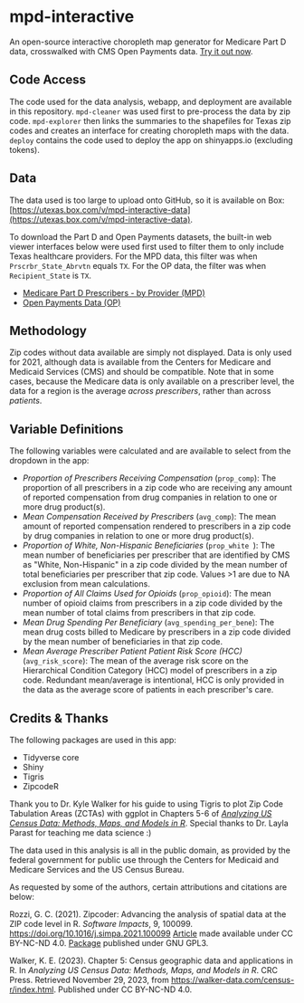 # mpd-interactive
An open-source interactive choropleth map generator for Medicare Part D data, crosswalked with CMS Open Payments data. [Try it out now](https://bailey-inglish.shinyapps.io/mpd-explorer/).

## Code Access
The code used for the data analysis, webapp, and deployment are available in this repository. `mpd-cleaner` was used first to pre-process the data by zip code. `mpd-explorer` then links the summaries to the shapefiles for Texas zip codes and creates an interface for creating choropleth maps with the data. `deploy` contains the code used to deploy the app on shinyapps.io (excluding tokens).

## Data
The data used is too large to upload onto GitHub, so it is available on Box: [https://utexas.box.com/v/mpd-interactive-data](https://utexas.box.com/v/mpd-interactive-data).

To download the Part D and Open Payments datasets, the built-in web viewer interfaces below were used  first used to filter them to only include Texas healthcare providers. For the MPD data, this filter was when `Prscrbr_State_Abrvtn` equals `TX`. For the OP data, the filter was when `Recipient_State` is `TX`.

  - [Medicare Part D Prescribers - by Provider (MPD)](https://data.cms.gov/provider-summary-by-type-of-service/medicare-part-d-prescribers/medicare-part-d-prescribers-by-provider)
  - [Open Payments Data (OP)](https://openpaymentsdata.cms.gov/dataset/0380bbeb-aea1-58b6-b708-829f92a48202)

## Methodology
Zip codes without data available are simply not displayed. Data is only used for 2021, although data is available from the Centers for Medicare and Medicaid Services (CMS) and should be compatible. Note that in some cases, because the Medicare data is only available on a prescriber level, the data for a region is the average *across prescribers*, rather than across *patients*.

## Variable Definitions
The following variables were calculated and are available to select from the dropdown in the app:

- *Proportion of Prescribers Receiving Compensation* (`prop_comp`): The proportion of all prescribers in a zip code who are receiving any amount of reported compensation from drug companies in relation to one or more drug product(s).
- *Mean Compensation Received by Prescribers* (`avg_comp`): The mean amount of reported compensation rendered to prescribers in a zip code by drug companies in relation to one or more drug product(s).
- *Proportion of White, Non-Hispanic Beneficiaries* (`prop_white `): The mean number of beneficiaries per prescriber that are identified by CMS as "White, Non-Hispanic" in a zip code divided by the mean number of total beneficiaries per prescriber that zip code. Values >1 are due to NA exclusion from mean calculations.
- *Proportion of All Claims Used for Opioids* (`prop_opioid`): The mean number of opioid claims from prescribers in a zip code divided by the mean number of total claims from prescribers in that zip code.
- *Mean Drug Spending Per Beneficiary* (`avg_spending_per_bene`): The mean drug costs billed to Medicare by prescribers in a zip code divided by the mean number of beneficiaries in that zip code.
- *Mean Average Prescriber Patient Patient Risk Score (HCC)* (`avg_risk_score`): The mean of the average risk score on the Hierarchical Condition Category (HCC) model of prescribers in a zip code. Redundant mean/average is intentional, HCC is only provided in the data as the average score of patients in each prescriber's care.

## Credits & Thanks
The following packages are used in this app:

 - Tidyverse core
 - Shiny
 - Tigris
 - ZipcodeR

Thank you to Dr. Kyle Walker for his guide to using Tigris to plot Zip Code Tabulation Areas (ZCTAs) with ggplot in Chapters 5-6 of [*Analyzing US Census Data: Methods, Maps, and Models in R*](https://walker-data.com/census-r/index.html). Special thanks to Dr. Layla Parast for teaching me data science :)

The data used in this analysis is all in the public domain, as provided by the federal government for public use through the Centers for Medicaid and Medicare Services and the US Census Bureau.

As requested by some of the authors, certain attributions and citations are below:

Rozzi, G. C. (2021). Zipcoder: Advancing the analysis of spatial data at the ZIP code level in R. *Software Impacts*, 9, 100099. https://doi.org/10.1016/j.simpa.2021.100099 [Article](https://www.sciencedirect.com/science/article/pii/S2665963821000373/) made available under CC BY-NC-ND 4.0. [Package](https://github.com/gavinrozzi/zipcodeR) published under GNU GPL3.

Walker, K. E. (2023). Chapter 5: Census geographic data and applications in R. In *Analyzing US Census Data: Methods, Maps, and Models in R*. CRC Press. Retrieved November 29, 2023, from https://walker-data.com/census-r/index.html. Published under CC BY-NC-ND 4.0.
